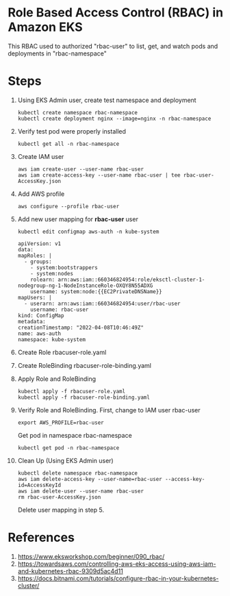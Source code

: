 # Role Based Access Control (RBAC) in Amazon EKS

This RBAC used to authorized "rbac-user" to list, get, and watch pods and deployments in "rbac-namespace"

# Steps

1. Using EKS Admin user, create test namespace and deployment

   ```
   kubectl create namespace rbac-namespace
   kubectl create deployment nginx --image=nginx -n rbac-namespace
   ```

2. Verify test pod were properly installed

   ```
   kubectl get all -n rbac-namespace
   ```

3. Create IAM user

   ```
   aws iam create-user --user-name rbac-user
   aws iam create-access-key --user-name rbac-user | tee rbac-user-AccessKey.json
   ```

4. Add AWS profile

   ```
   aws configure --profile rbac-user
   ```

5. Add new user mapping for **rbac-user** user

   ```
   kubectl edit configmap aws-auth -n kube-system
   ```

   ```
   apiVersion: v1
   data:
   mapRoles: |
     - groups:
       - system:bootstrappers
       - system:nodes
       rolearn: arn:aws:iam::660346824954:role/eksctl-cluster-1-nodegroup-ng-1-NodeInstanceRole-OXQY8N55ADXG
       username: system:node:{{EC2PrivateDNSName}}
   mapUsers: |
     - userarn: arn:aws:iam::660346824954:user/rbac-user
       username: rbac-user
   kind: ConfigMap
   metadata:
   creationTimestamp: "2022-04-08T10:46:49Z"
   name: aws-auth
   namespace: kube-system
   ```

6. Create Role rbacuser-role.yaml
7. Create RoleBinding rbacuser-role-binding.yaml
8. Apply Role and RoleBinding

   ```
   kubectl apply -f rbacuser-role.yaml
   kubectl apply -f rbacuser-role-binding.yaml
   ```

9. Verify Role and RoleBinding. First, change to IAM user rbac-user

   ```
   export AWS_PROFILE=rbac-user
   ```

   Get pod in namespace rbac-namespace

   ```
   kubectl get pod -n rbac-namespace
   ```

10. Clean Up (Using EKS Admin user)

    ```
    kubectl delete namespace rbac-namespace
    aws iam delete-access-key --user-name=rbac-user --access-key-id=AccessKeyId
    aws iam delete-user --user-name rbac-user
    rm rbac-user-AccessKey.json
    ```

    Delete user mapping in step 5.

# References

1. https://www.eksworkshop.com/beginner/090_rbac/
2. https://towardsaws.com/controlling-aws-eks-access-using-aws-iam-and-kubernetes-rbac-9309d5ac4d11
3. https://docs.bitnami.com/tutorials/configure-rbac-in-your-kubernetes-cluster/
